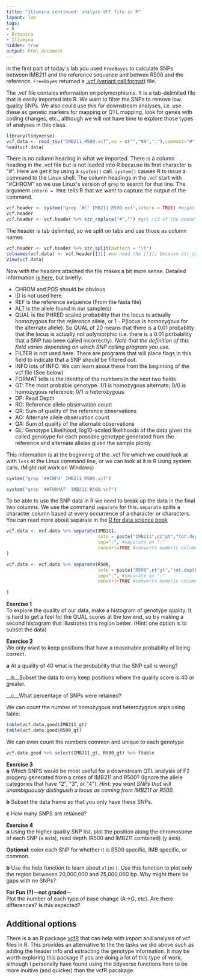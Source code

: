 ```yaml
---
title: "Illumina continued: analyze VCF file in R"
layout: lab
tags:
- R
- Brassica
- Illumina
hidden: true
output: html_document
---
```


In the first part of today's lab you used `FreeBayes` to calculate SNPs between IMB211 and the reference sequence and betwen R500 and the reference.  `FreeBayes` returned a [.vcf (variant call format)](http://www.1000genomes.org/wiki/Analysis/Variant%20Call%20Format/vcf-variant-call-format-version-40_) file.

The .vcf file contains information on polymorphisms.  It is a tab-delimited file that is easily imported into R.  We want to filter the SNPs to remove low quality SNPs.  We also could use this for downstream analyses, i.e. use these as genetic markers for mapping or QTL mapping, look for genes with coding changes, etc., although we will not have time to explore those types of analyses in this class.


```r
library(tidyverse)
vcf.data <- read_tsv("IMB211_R500.vcf",na = c("","NA","."),comment="#",col_names = FALSE)
head(vcf.data)
```



There is no column heading in what we imported.  There is a column heading in the .vcf file but is not loaded into R because its first character is "#".  Here we get it by using a `system()` call.  `system()` causes R to issue a command to the Linux shell.  The column headings in the .vcf start with "#CHROM" so we use Linux's version of `grep` to search for that line.  The argument `intern = TRUE` tells R that we want to capture the output of the command.


```r
vcf.header <- system("grep '#C' IMB211_R500.vcf",intern = TRUE) #might not work on Windows
vcf.header
vcf.header <- vcf.header %>% str_replace("#","") #get rid of the pound sign
```



The header is tab delimited, so we split on tabs and use those as column names

```r
vcf.header <- vcf.header %>% str_split(pattern = "\t")
colnames(vcf.data) <- vcf.header[[1]] #we need the [[1]] because str_split returns a list and we want the first element
View(vcf.data)
```

Now with the headers attached the file makes a bit more sense.  Detailed information [is here](https://samtools.github.io/hts-specs/VCFv4.2.pdf), but briefly:

* CHROM and POS should be obvious
* ID is not used here
* REF is the reference sequence (From the fasta file)
* ALT is the allele found in our sample(s)
* QUAL is the PHRED scaled probability that the locus is actually homozygous for the _reference_ allele, or 1 - P(locus is homozygous for the alternate allele).  So QUAL of 20 means that there is a 0.01 probablity that the locus is actually not polymorphic (i.e. there is a 0.01 porbability that a SNP has been called incorrectly). _Note that the definition of this field varies depending on which SNP calling program you use._
* FILTER is not used here.  There are programs that will place flags in this field to indicate that a SNP should be filtered out.
* INFO lots of INFO.  We can learn about these from the beginning of the vcf file (See below)
* FORMAT tells is the identity of the numbers in the next two fields
* GT: The most probable genotype.  1/1 is homozygous alternate; 0/0 is homozygous reference; 0/1 is heterozygous.
* DP: Read Depth
* RO: Reference allele observation count
* QR: Sum of quality of the reference observations
* AO: Alternate allele observation count
* QA: Sum of quality of the alternate observations
* GL: Genotype Likelihood, log10-scaled likelihoods of the data given the called genotype for each possible genotype generated from the reference and alternate alleles given the sample ploidy

This information is at the beginning of the .vcf file which we could look at with `less` at the Linux command line, or we can look at it in R using system calls.  (Might not work on Windows)


```r
system("grep '##INFO' IMB211_R500.vcf")

system("grep '##FORMAT' IMB211_R500.vcf")
```



To be able to use the SNP data in R we need to break up the data in the final two columns.  We use the command `separate` for this.  `separate` splits a character column based at every occurrence of a character or characters.  You can read more about separate in the [R for data science book](http://r4ds.had.co.nz/tidy-data.html#separating-and-uniting)


```r
vcf.data <- vcf.data %>% separate(IMB211,
                                  into = paste("IMB211",c("gt","tot.depth","ref.depth","ref.qual","alt.depth","alt.qual","gt.lik"),sep="_"), # new column names
                                  sep=":", #separate on ":" 
                                  convert=TRUE #converts numeric columns to numeric
)

vcf.data <- vcf.data %>% separate(R500,
                                  into = paste("R500",c("gt","tot.depth","ref.depth","ref.qual","alt.depth","alt.qual","gt.lik"),sep="_"), # new column names
                                  sep=":", #separate on ":" 
                                  convert=TRUE #converts numeric columns to numeric
                                  
)
```


__Exercise 1__  
To explore the quality of our data, make a histogram of genotype quality.  It is hard to get a feel for the QUAL scores at the low end, so try making a second histogram that illustrates this region better. (Hint: one option is to subset the data)


__Exercise 2__  
We only want to keep positions that have a reasonable probabilty of being correct.  

__a__ At a quality of 40 what is the probability that the SNP call is wrong?

__b__Subset the data to only keep positions where the quality score is 40 or greater.  

__c__What percentage of SNPs were retained?



We can count the number of homozygous and heterozygous snps using table:


```r
table(vcf.data.good$IMB211_gt)
table(vcf.data.good$R500_gt)
```

We can even count the numbers common and unique to each genotype


```r
vcf.data.good %>% select(IMB211_gt, R500_gt) %>% ftable
```

__Exercise 3__  
__a__ Which SNPS would be most useful for a downstream QTL analysis of F2 progeny generated from a cross of IMB211 and R500?  (Ignore the allele categories that have "2", "3", or "4").  _Hint: you want SNPs that will unambiguously distinguish a locus as coming from IMB211 or R500._

__b__ Subset the data frame so that you only have these SNPs.  

__c__ How many SNPS are retained?

__Exercise 4__  
__a__ Using the higher quality SNP list, plot the position along the chromosome of each SNP (x axis), read depth (R500 and IMB211 combined) (y axis).  

__Optional__: color each SNP for whether it is R500 specific, IMB specific, or common.

__b__ Use the help function to learn about `xlim()`.  Use this function to plot only the region betweeen 20,000,000 and 25,000,000 bp.  Why might there be gaps with no SNPs? 



__For Fun (?)--not graded--__  
Plot the number of each type of base change (A->G, etc).  Are there differences?  Is this expected?

## Additional options

There is a an R package [vcfR](https://cran.r-project.org/web/packages/vcfR/vignettes/intro_to_vcfR.html) that can help with import and analysis of vcf files in R.  This provides an alternative to the the tasks we did above such as adding the header info and extracting the genotype information.  It may be worth exploring this package if you are doing a lot of this type of work, although I personally have found using the tidyverse functions here to be more inuitive (and quicker) than the vcfR pacakage.
